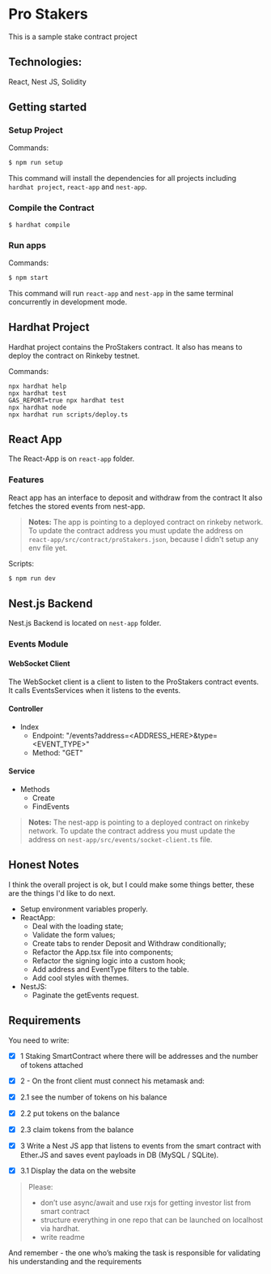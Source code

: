 # Pro Stakers

This is a sample stake contract project

## Technologies:

React, Nest JS, Solidity

## Getting started

### Setup Project

Commands:

```bash
$ npm run setup
```

This command will install the dependencies for all projects including `hardhat project`, `react-app` and `nest-app`.

### Compile the Contract

```
$ hardhat compile
```

### Run apps

Commands:

```bash
$ npm start

```

This command will run `react-app` and `nest-app` in the same terminal concurrently in development mode.

## Hardhat Project

Hardhat project contains the ProStakers contract.
It also has means to deploy the contract on Rinkeby testnet.

Commands:

```shell
npx hardhat help
npx hardhat test
GAS_REPORT=true npx hardhat test
npx hardhat node
npx hardhat run scripts/deploy.ts
```

## React App

The React-App is on `react-app` folder.

### Features

React app has an interface to deposit and withdraw from the contract
It also fetches the stored events from nest-app.

> **Notes:** The app is pointing to a deployed contract on rinkeby network.
> To update the contract address you must update the address on `react-app/src/contract/proStakers.json`,
> because I didn't setup any env file yet.

Scripts:

```bash
$ npm run dev
```

## Nest.js Backend

Nest.js Backend is located on `nest-app` folder.

### Events Module

#### WebSocket Client

The WebSocket client is a client to listen to the ProStakers contract events.
It calls EventsServices when it listens to the events.

#### Controller

* Index
    * Endpoint: "/events?address=<ADDRESS_HERE>&type=<EVENT_TYPE>"
    * Method: "GET"

#### Service

* Methods
    * Create
    * FindEvents

> **Notes:** The nest-app is pointing to a deployed contract on rinkeby network.
> To update the contract address you must update the address on `nest-app/src/events/socket-client.ts` file.

## Honest Notes

I think the overall project is ok, but I could make some things better, these are the things I'd like to do next.

* Setup environment variables properly.
* ReactApp:
    * Deal with the loading state;
    * Validate the form values;
    * Create tabs to render Deposit and Withdraw conditionally;
    * Refactor the App.tsx file into components;
    * Refactor the signing logic into a custom hook;
    * Add address and EventType filters to the table.
    * Add cool styles with themes.
* NestJS:
    * Paginate the getEvents request.

## Requirements

You need to write:

- [X] 1 Staking SmartContract where there will be addresses and the number of tokens attached

- [X] 2 - On the front client must connect his metamask and:

- [X] 2.1 see the number of tokens on his balance

- [X] 2.2 put tokens on the balance

- [X] 2.3 claim tokens from the balance

- [X] 3 Write a Nest JS app that listens to events from the smart contract with Ether.JS and saves event payloads in
  DB (MySQL / SQLite).

- [X] 3.1 Display the data on the website

> Please:
> - don’t use async/await and use rxjs for getting investor list from smart contract
> - structure everything in one repo that can be launched on localhost via hardhat.
> - write readme

And remember - the one who’s making the task is responsible for validating his understanding and the requirements
